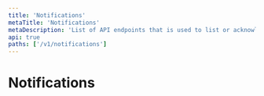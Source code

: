 ```yaml
---
title: 'Notifications'
metaTitle: 'Notifications'
metaDescription: 'List of API endpoints that is used to list or acknowledge notifications for different components'
api: true
paths: ['/v1/notifications']
---
```


# Notifications
